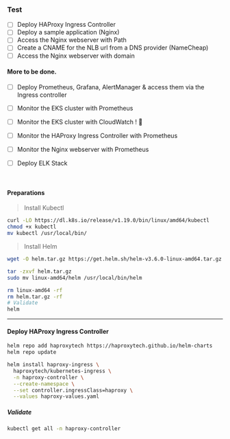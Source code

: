 
### Test

- [ ] Deploy HAProxy Ingress Controller
- [ ] Deploy a sample application (Nginx)
- [ ] Access the Nginx webserver with Path
- [ ] Create a CNAME for the NLB url from a DNS provider (NameCheap)
- [ ] Access the Nginx webserver with domain

#### More to be done.
- [ ] Deploy Prometheus, Grafana, AlertManager & access them via the Ingress controller
- [ ] Monitor the EKS cluster with Prometheus
- [ ] Monitor the EKS cluster with CloudWatch ! 🤔
- [ ] Monitor the HAProxy Ingress Controller with Prometheus
- [ ] Monitor the Nginx webserver with Prometheus 
- [ ] Deploy ELK Stack


<br>

#### Preparations

> Install Kubectl

```bash
curl -LO https://dl.k8s.io/release/v1.19.0/bin/linux/amd64/kubectl
chmod +x kubectl
mv kubectl /usr/local/bin/
```


> Install Helm

```bash
wget -O helm.tar.gz https://get.helm.sh/helm-v3.6.0-linux-amd64.tar.gz

tar -zxvf helm.tar.gz
sudo mv linux-amd64/helm /usr/local/bin/helm

rm linux-amd64 -rf
rm helm.tar.gz -rf
# Validate
helm
```


---


#### Deploy HAProxy Ingress Controller

```bash
helm repo add haproxytech https://haproxytech.github.io/helm-charts
helm repo update
```

```bash
helm install haproxy-ingress \
  haproxytech/kubernetes-ingress \
  -n haproxy-controller \
  --create-namespace \
  --set controller.ingressClass=haproxy \
  --values haproxy-values.yaml
```

##### Validate

```bash
kubectl get all -n haproxy-controller
```








